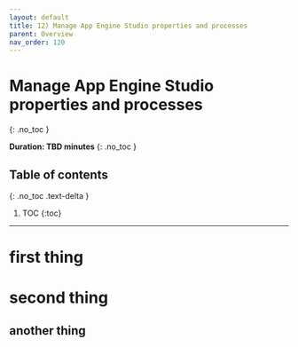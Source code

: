 ```yaml
---
layout: default
title: 12) Manage App Engine Studio properties and processes
parent: Overview
nav_order: 120
---
```


# Manage App Engine Studio properties and processes
{: .no_toc }

**Duration: TBD minutes**
{: .no_toc }

## Table of contents
{: .no_toc .text-delta }

1. TOC
{:toc}

---

# first thing

# second thing

## another thing